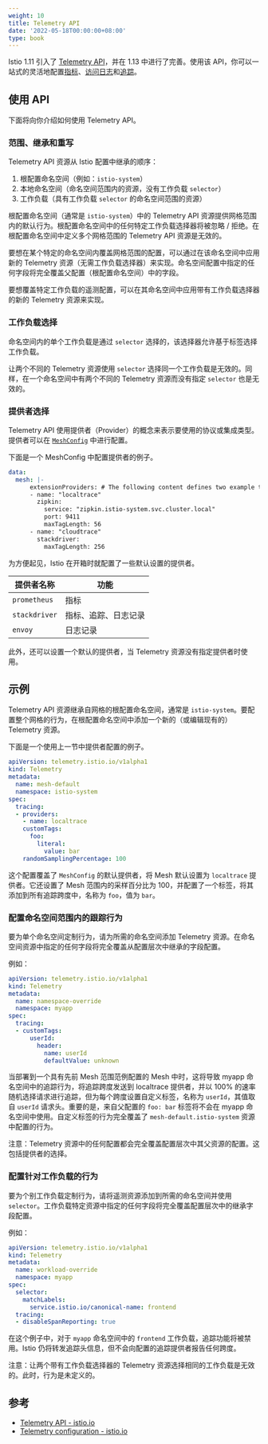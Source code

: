```yaml
---
weight: 10
title: Telemetry API
date: '2022-05-18T00:00:00+08:00'
type: book
---
```


Istio 1.11 引入了 [Telemetry API](https://istio.io/latest/docs/tasks/observability/telemetry/)，并在 1.13 中进行了完善。使用该 API，你可以一站式的灵活地配置[指标](https://istio.io/latest/docs/tasks/observability/metrics/)、[访问日志](https://istio.io/latest/docs/tasks/observability/logs/)和[追踪](https://istio.io/latest/docs/tasks/observability/distributed-tracing/)。

## 使用 API

下面将向你介绍如何使用 Telemetry API。

### 范围、继承和重写

Telemetry API 资源从 Istio 配置中继承的顺序：

1. 根配置命名空间（例如：`istio-system`）
2. 本地命名空间（命名空间范围内的资源，没有工作负载 `selector`）
3. 工作负载（具有工作负载 `selector` 的命名空间范围的资源）

根配置命名空间（通常是 `istio-system`）中的 Telemetry API 资源提供网格范围内的默认行为。根配置命名空间中的任何特定工作负载选择器将被忽略 / 拒绝。在根配置命名空间中定义多个网格范围的 Telemetry API 资源是无效的。

要想在某个特定的命名空间内覆盖网格范围的配置，可以通过在该命名空间中应用新的 Telemetry 资源（无需工作负载选择器）来实现。命名空间配置中指定的任何字段将完全覆盖父配置（根配置命名空间）中的字段。

要想覆盖特定工作负载的遥测配置，可以在其命名空间中应用带有工作负载选择器的新的 Telemetry 资源来实现。

### 工作负载选择

命名空间内的单个工作负载是通过 `selector` 选择的，该选择器允许基于标签选择工作负载。

让两个不同的 Telemetry 资源使用 `selector` 选择同一个工作负载是无效的。同样，在一个命名空间中有两个不同的 Telemetry 资源而没有指定 `selector` 也是无效的。

### 提供者选择

Telemetry API 使用提供者（Provider）的概念来表示要使用的协议或集成类型。提供者可以在 [`MeshConfig`](https://istio.io/latest/docs/reference/config/istio.mesh.v1alpha1/#MeshConfig-ExtensionProvider) 中进行配置。

下面是一个 MeshConfig 中配置提供者的例子。

```yaml
data:
  mesh: |-
      extensionProviders: # The following content defines two example tracing providers.
      - name: "localtrace"
        zipkin:
          service: "zipkin.istio-system.svc.cluster.local"
          port: 9411
          maxTagLength: 56
      - name: "cloudtrace"
        stackdriver:
          maxTagLength: 256
```

为方便起见，Istio 在开箱时就配置了一些默认设置的提供者。

| 提供者名称    | 功能                 |
| ------------- | -------------------- |
| `prometheus`  | 指标                 |
| `stackdriver` | 指标、追踪、日志记录 |
| `envoy`       | 日志记录             |

此外，还可以设置一个默认的提供者，当 Telemetry 资源没有指定提供者时使用。

## 示例

Telemetry API 资源继承自网格的根配置命名空间，通常是 `istio-system`。要配置整个网格的行为，在根配置命名空间中添加一个新的（或编辑现有的）Telemetry 资源。

下面是一个使用上一节中提供者配置的例子。

```yaml
apiVersion: telemetry.istio.io/v1alpha1
kind: Telemetry
metadata:
  name: mesh-default
  namespace: istio-system
spec:
  tracing:
  - providers:
    - name: localtrace
    customTags:
      foo:
        literal:
          value: bar
    randomSamplingPercentage: 100
```

这个配置覆盖了 `MeshConfig` 的默认提供者，将 Mesh 默认设置为 `localtrace` 提供者。它还设置了 Mesh 范围内的采样百分比为 100，并配置了一个标签，将其添加到所有追踪跨度中，名称为 `foo`，值为 `bar`。

### 配置命名空间范围内的跟踪行为

要为单个命名空间定制行为，请为所需的命名空间添加 Telemetry 资源。在命名空间资源中指定的任何字段将完全覆盖从配置层次中继承的字段配置。

例如：

```yaml
apiVersion: telemetry.istio.io/v1alpha1
kind: Telemetry
metadata:
  name: namespace-override
  namespace: myapp
spec:
  tracing:
  - customTags:
      userId:
        header:
          name: userId
          defaultValue: unknown
```

当部署到一个具有先前 Mesh 范围范例配置的 Mesh 中时，这将导致 myapp 命名空间中的追踪行为，将追踪跨度发送到 localtrace 提供者，并以 100% 的速率随机选择请求进行追踪，但为每个跨度设置自定义标签，名称为 `userId`，其值取自 `userId` 请求头。重要的是，来自父配置的 `foo: bar` 标签将不会在 myapp 命名空间中使用。自定义标签的行为完全覆盖了 `mesh-default.istio-system` 资源中配置的行为。

注意：Telemetry 资源中的任何配置都会完全覆盖配置层次中其父资源的配置。这包括提供者的选择。

### 配置针对工作负载的行为

要为个别工作负载定制行为，请将遥测资源添加到所需的命名空间并使用 `selector`。工作负载特定资源中指定的任何字段将完全覆盖配置层次中的继承字段配置。

例如：

```yaml
apiVersion: telemetry.istio.io/v1alpha1
kind: Telemetry
metadata:
  name: workload-override
  namespace: myapp
spec:
  selector:
    matchLabels:
      service.istio.io/canonical-name: frontend
  tracing:
  - disableSpanReporting: true
```

在这个例子中，对于 `myapp` 命名空间中的 `frontend` 工作负载，追踪功能将被禁用。Istio 仍将转发追踪头信息，但不会向配置的追踪提供者报告任何跨度。

注意：让两个带有工作负载选择器的 Telemetry 资源选择相同的工作负载是无效的。此时，行为是未定义的。

## 参考

- [Telemetry API - istio.io](https://istio.io/latest/docs/tasks/observability/telemetry/)
- [Telemetry configuration - istio.io](https://istio.io/latest/docs/reference/config/telemetry/)